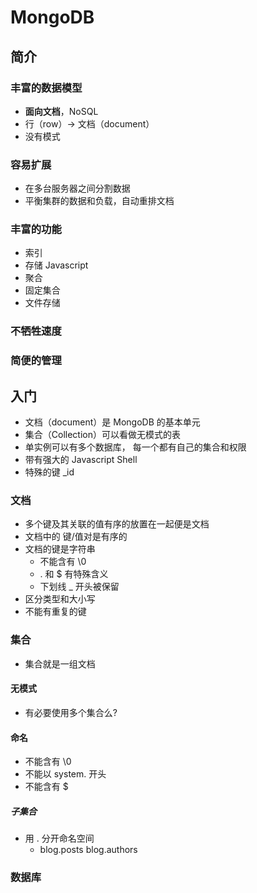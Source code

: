 MongoDB
=======

简介
---

### 丰富的数据模型
- **面向文档**，NoSQL
- 行（row）-> 文档（document）
- 没有模式

### 容易扩展
- 在多台服务器之间分割数据
- 平衡集群的数据和负载，自动重排文档

### 丰富的功能
- 索引
- 存储 Javascript
- 聚合
- 固定集合
- 文件存储

### 不牺牲速度

### 简便的管理

入门
----

- 文档（document）是 MongoDB 的基本单元
- 集合（Collection）可以看做无模式的表
- 单实例可以有多个数据库， 每一个都有自己的集合和权限
- 带有强大的 Javascript Shell
- 特殊的键 _id

### 文档

- 多个键及其关联的值有序的放置在一起便是文档
- 文档中的 键/值对是有序的
- 文档的键是字符串
  - 不能含有 \0
  - . 和 $ 有特殊含义
  - 下划线 _ 开头被保留
- 区分类型和大小写
- 不能有重复的键

### 集合

- 集合就是一组文档

#### 无模式
- 有必要使用多个集合么?

#### 命名
- 不能含有 \0
- 不能以 system. 开头
- 不能含有 $

##### 子集合
- 用 . 分开命名空间
  - blog.posts blog.authors

### 数据库


